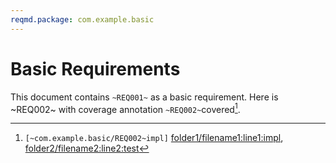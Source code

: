 ```yaml
---
reqmd.package: com.example.basic
---
```


# Basic Requirements

This document contains `~REQ001~` as a basic requirement.
Here is ~REQ002~ with coverage annotation `~REQ002~`covered[^cf1].

[^cf1]: `[~com.example.basic/REQ002~impl]` [folder1/filename1:line1:impl](https://example.com/pkg1/filename1#L11), [folder2/filename2:line2:test](https://example.com/pkg2/filename2#L22)
